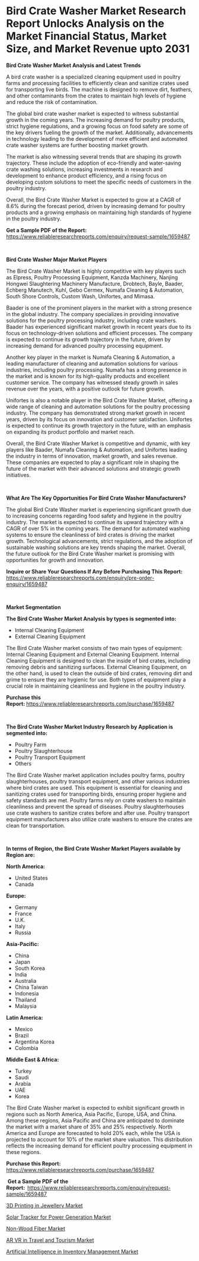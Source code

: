 <p><h1>Bird Crate Washer Market Research Report Unlocks Analysis on the Market Financial Status, Market Size, and Market Revenue upto 2031</h1></p><p><strong>Bird Crate Washer Market Analysis and Latest Trends</strong></p>
<p><p>A bird crate washer is a specialized cleaning equipment used in poultry farms and processing facilities to efficiently clean and sanitize crates used for transporting live birds. The machine is designed to remove dirt, feathers, and other contaminants from the crates to maintain high levels of hygiene and reduce the risk of contamination.</p><p>The global bird crate washer market is expected to witness substantial growth in the coming years. The increasing demand for poultry products, strict hygiene regulations, and a growing focus on food safety are some of the key drivers fueling the growth of the market. Additionally, advancements in technology leading to the development of more efficient and automated crate washer systems are further boosting market growth.</p><p>The market is also witnessing several trends that are shaping its growth trajectory. These include the adoption of eco-friendly and water-saving crate washing solutions, increasing investments in research and development to enhance product efficiency, and a rising focus on developing custom solutions to meet the specific needs of customers in the poultry industry.</p><p>Overall, the Bird Crate Washer Market is expected to grow at a CAGR of 8.6% during the forecast period, driven by increasing demand for poultry products and a growing emphasis on maintaining high standards of hygiene in the poultry industry.</p></p>
<p><strong>Get a Sample PDF of the Report:&nbsp;</strong> <a href="https://www.reliableresearchreports.com/enquiry/request-sample/1659487">https://www.reliableresearchreports.com/enquiry/request-sample/1659487</a></p>
<p>&nbsp;</p>
<p><strong>Bird Crate Washer Major Market Players</strong></p>
<p><p>The Bird Crate Washer Market is highly competitive with key players such as Elpress, Poultry Processing Equipment, Kanzda Machinery, Nanjing Hongwei Slaughtering Machinery Manufacture, Drobtech, Bayle, Baader, Echberg Manutech, Kuhl, Gebo Cermex, Numafa Cleaning & Automation, South Shore Controls, Custom Wash, Unifortes, and Mimasa.</p><p>Baader is one of the prominent players in the market with a strong presence in the global industry. The company specializes in providing innovative solutions for the poultry processing industry, including crate washers. Baader has experienced significant market growth in recent years due to its focus on technology-driven solutions and efficient processes. The company is expected to continue its growth trajectory in the future, driven by increasing demand for advanced poultry processing equipment.</p><p>Another key player in the market is Numafa Cleaning & Automation, a leading manufacturer of cleaning and automation solutions for various industries, including poultry processing. Numafa has a strong presence in the market and is known for its high-quality products and excellent customer service. The company has witnessed steady growth in sales revenue over the years, with a positive outlook for future growth.</p><p>Unifortes is also a notable player in the Bird Crate Washer Market, offering a wide range of cleaning and automation solutions for the poultry processing industry. The company has demonstrated strong market growth in recent years, driven by its focus on innovation and customer satisfaction. Unifortes is expected to continue its growth trajectory in the future, with an emphasis on expanding its product portfolio and market reach.</p><p>Overall, the Bird Crate Washer Market is competitive and dynamic, with key players like Baader, Numafa Cleaning & Automation, and Unifortes leading the industry in terms of innovation, market growth, and sales revenue. These companies are expected to play a significant role in shaping the future of the market with their advanced solutions and strategic growth initiatives.</p></p>
<p>&nbsp;</p>
<p><strong>What Are The Key Opportunities For Bird Crate Washer Manufacturers?</strong></p>
<p><p>The global Bird Crate Washer market is experiencing significant growth due to increasing concerns regarding food safety and hygiene in the poultry industry. The market is expected to continue its upward trajectory with a CAGR of over 5% in the coming years. The demand for automated washing systems to ensure the cleanliness of bird crates is driving the market growth. Technological advancements, strict regulations, and the adoption of sustainable washing solutions are key trends shaping the market. Overall, the future outlook for the Bird Crate Washer market is promising with opportunities for growth and innovation.</p></p>
<p><strong>Inquire or Share Your Questions If Any Before Purchasing This Report:</strong> <a href="https://www.reliableresearchreports.com/enquiry/pre-order-enquiry/1659487">https://www.reliableresearchreports.com/enquiry/pre-order-enquiry/1659487</a></p>
<p>&nbsp;</p>
<p><strong>Market Segmentation</strong></p>
<p><strong>The Bird Crate Washer Market Analysis by types is segmented into:</strong></p>
<p><ul><li>Internal Cleaning Equipment</li><li>External Cleaning Equipment</li></ul></p>
<p><p>The Bird Crate Washer market consists of two main types of equipment: Internal Cleaning Equipment and External Cleaning Equipment. Internal Cleaning Equipment is designed to clean the inside of bird crates, including removing debris and sanitizing surfaces. External Cleaning Equipment, on the other hand, is used to clean the outside of bird crates, removing dirt and grime to ensure they are hygienic for use. Both types of equipment play a crucial role in maintaining cleanliness and hygiene in the poultry industry.</p></p>
<p><strong>Purchase this Report:&nbsp;</strong><a href="https://www.reliableresearchreports.com/purchase/1659487">https://www.reliableresearchreports.com/purchase/1659487</a></p>
<p>&nbsp;</p>
<p><strong>The Bird Crate Washer Market Industry Research by Application is segmented into:</strong></p>
<p><ul><li>Poultry Farm</li><li>Poultry Slaughterhouse</li><li>Poultry Transport Equipment</li><li>Others</li></ul></p>
<p><p>The Bird Crate Washer market application includes poultry farms, poultry slaughterhouses, poultry transport equipment, and other various industries where bird crates are used. This equipment is essential for cleaning and sanitizing crates used for transporting birds, ensuring proper hygiene and safety standards are met. Poultry farms rely on crate washers to maintain cleanliness and prevent the spread of diseases. Poultry slaughterhouses use crate washers to sanitize crates before and after use. Poultry transport equipment manufacturers also utilize crate washers to ensure the crates are clean for transportation.</p></p>
<p>&nbsp;</p>
<p><strong>In terms of Region, the Bird Crate Washer Market Players available by Region are:</strong></p>
<p>
    <p> <strong> North America: </strong>
        <ul>
            <li>United States</li>
            <li>Canada</li>
        </ul>
        </p> 
    <p> <strong> Europe: </strong>
        <ul>
            <li>Germany</li>
            <li>France</li>
            <li>U.K.</li>
            <li>Italy</li>
            <li>Russia</li>
        </ul>
        </p> 
    <p> <strong> Asia-Pacific: </strong>
        <ul>
            <li>China</li>
            <li>Japan</li>
            <li>South Korea</li>
            <li>India</li>
            <li>Australia</li>
            <li>China Taiwan</li>
            <li>Indonesia</li>
            <li>Thailand</li>
            <li>Malaysia</li>
        </ul>
        </p> 
    <p> <strong> Latin America: </strong>
        <ul>
            <li>Mexico</li>
            <li>Brazil</li>
            <li>Argentina Korea</li>
            <li>Colombia</li>
        </ul>
        </p> 
    <p> <strong> Middle East & Africa: </strong>
        <ul>
            <li>Turkey</li>
            <li>Saudi</li>
            <li>Arabia</li>
            <li>UAE</li>
            <li>Korea</li>
        </ul>
    </p>
    </p>
<p><p>The Bird Crate Washer market is expected to exhibit significant growth in regions such as North America, Asia Pacific, Europe, USA, and China. Among these regions, Asia Pacific and China are anticipated to dominate the market with a market share of 35% and 25% respectively. North America and Europe are forecasted to hold 20% each, while the USA is projected to account for 10% of the market share valuation. This distribution reflects the increasing demand for efficient poultry processing equipment in these regions.</p></p>
<p><strong>Purchase this Report: </strong><a href="https://www.reliableresearchreports.com/purchase/1659487">https://www.reliableresearchreports.com/purchase/1659487</a></p>
<p>&nbsp;<strong>Get a Sample PDF of the Report:&nbsp;&nbsp;</strong><a href="https://www.reliableresearchreports.com/enquiry/request-sample/1659487">https://www.reliableresearchreports.com/enquiry/request-sample/1659487</a></p>
<p><strong></strong></p>
<p><p><a href="https://medium.com/p/dd78606e4f0c/edit">3D Printing in Jewellery Market</a></p><p><a href="https://github.com/Sarissaschmalingtr6fz2739/Market-Research-Report-List-1/blob/main/solar-tracker-for-power-generation-market.md">Solar Tracker for Power Generation Market</a></p><p><a href="https://github.com/jodemen/Market-Research-Report-List-1/blob/main/non-wood-fiber-market.md">Non-Wood Fiber Market</a></p><p><a href="https://medium.com/p/4a5150680c42/edit">AR VR in Travel and Tourism Market</a></p><p><a href="https://medium.com/p/749416247ad4/edit">Artificial Intelligence in Inventory Management Market</a></p></p>
